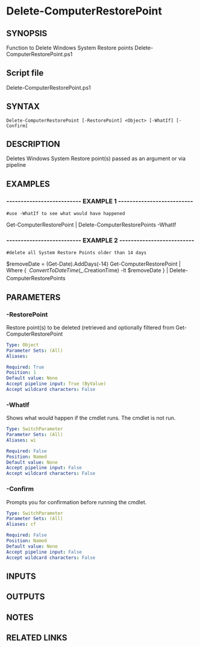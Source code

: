# Delete-ComputerRestorePoint

## SYNOPSIS
Function to Delete Windows System Restore points Delete-ComputerRestorePoint.ps1

## Script file
Delete-ComputerRestorePoint.ps1

## SYNTAX

```
Delete-ComputerRestorePoint [-RestorePoint] <Object> [-WhatIf] [-Confirm]
```

## DESCRIPTION
Deletes Windows System Restore point(s) passed as an argument or via pipeline

## EXAMPLES

### -------------------------- EXAMPLE 1 --------------------------
```
#use -WhatIf to see what would have happened
```

Get-ComputerRestorePoint | Delete-ComputerRestorePoints -WhatIf

### -------------------------- EXAMPLE 2 --------------------------
```
#delete all System Restore Points older than 14 days
```

$removeDate = (Get-Date).AddDays(-14)
Get-ComputerRestorePoint | 
 Where { $_.ConvertToDateTime($_.CreationTime) -lt  $removeDate } | 
 Delete-ComputerRestorePoints

## PARAMETERS

### -RestorePoint
Restore point(s) to be deleted (retrieved and optionally filtered from Get-ComputerRestorePoint

```yaml
Type: Object
Parameter Sets: (All)
Aliases: 

Required: True
Position: 1
Default value: None
Accept pipeline input: True (ByValue)
Accept wildcard characters: False
```

### -WhatIf
Shows what would happen if the cmdlet runs.
The cmdlet is not run.

```yaml
Type: SwitchParameter
Parameter Sets: (All)
Aliases: wi

Required: False
Position: Named
Default value: None
Accept pipeline input: False
Accept wildcard characters: False
```

### -Confirm
Prompts you for confirmation before running the cmdlet.

```yaml
Type: SwitchParameter
Parameter Sets: (All)
Aliases: cf

Required: False
Position: Named
Default value: None
Accept pipeline input: False
Accept wildcard characters: False
```

## INPUTS

## OUTPUTS

## NOTES

## RELATED LINKS

